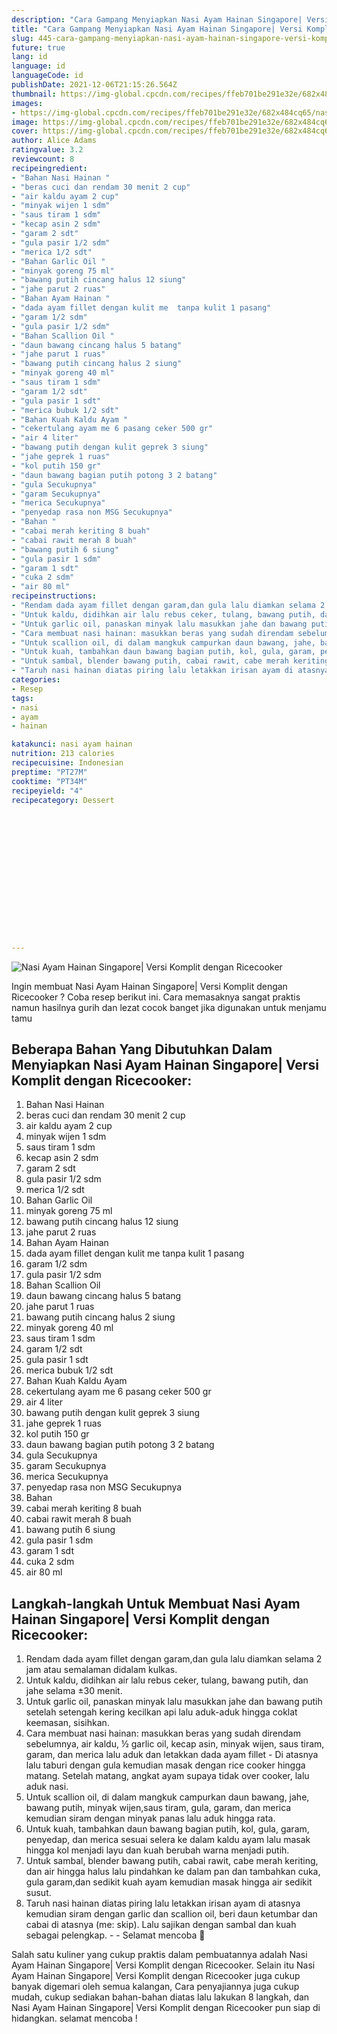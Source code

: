 ```yaml
---
description: "Cara Gampang Menyiapkan Nasi Ayam Hainan Singapore| Versi Komplit dengan Ricecooker yang Bikin Ngiler"
title: "Cara Gampang Menyiapkan Nasi Ayam Hainan Singapore| Versi Komplit dengan Ricecooker yang Bikin Ngiler"
slug: 445-cara-gampang-menyiapkan-nasi-ayam-hainan-singapore-versi-komplit-dengan-ricecooker-yang-bikin-ngiler
future: true
lang: id
language: id
languageCode: id
publishDate: 2021-12-06T21:15:26.564Z 
thumbnail: https://img-global.cpcdn.com/recipes/ffeb701be291e32e/682x484cq65/nasi-ayam-hainan-singapore-versi-komplit-dengan-ricecooker-foto-resep-utama.webp
images:
- https://img-global.cpcdn.com/recipes/ffeb701be291e32e/682x484cq65/nasi-ayam-hainan-singapore-versi-komplit-dengan-ricecooker-foto-resep-utama.webp
image: https://img-global.cpcdn.com/recipes/ffeb701be291e32e/682x484cq65/nasi-ayam-hainan-singapore-versi-komplit-dengan-ricecooker-foto-resep-utama.webp
cover: https://img-global.cpcdn.com/recipes/ffeb701be291e32e/682x484cq65/nasi-ayam-hainan-singapore-versi-komplit-dengan-ricecooker-foto-resep-utama.webp
author: Alice Adams
ratingvalue: 3.2
reviewcount: 8
recipeingredient:
- "Bahan Nasi Hainan "
- "beras cuci dan rendam 30 menit 2 cup"
- "air kaldu ayam 2 cup"
- "minyak wijen 1 sdm"
- "saus tiram 1 sdm"
- "kecap asin 2 sdm"
- "garam 2 sdt"
- "gula pasir 1/2 sdm"
- "merica 1/2 sdt"
- "Bahan Garlic Oil "
- "minyak goreng 75 ml"
- "bawang putih cincang halus 12 siung"
- "jahe parut 2 ruas"
- "Bahan Ayam Hainan "
- "dada ayam fillet dengan kulit me  tanpa kulit 1 pasang"
- "garam 1/2 sdm"
- "gula pasir 1/2 sdm"
- "Bahan Scallion Oil "
- "daun bawang cincang halus 5 batang"
- "jahe parut 1 ruas"
- "bawang putih cincang halus 2 siung"
- "minyak goreng 40 ml"
- "saus tiram 1 sdm"
- "garam 1/2 sdt"
- "gula pasir 1 sdt"
- "merica bubuk 1/2 sdt"
- "Bahan Kuah Kaldu Ayam "
- "cekertulang ayam me 6 pasang ceker 500 gr"
- "air 4 liter"
- "bawang putih dengan kulit geprek 3 siung"
- "jahe geprek 1 ruas"
- "kol putih 150 gr"
- "daun bawang bagian putih potong 3 2 batang"
- "gula Secukupnya"
- "garam Secukupnya"
- "merica Secukupnya"
- "penyedap rasa non MSG Secukupnya"
- "Bahan "
- "cabai merah keriting 8 buah"
- "cabai rawit merah 8 buah"
- "bawang putih 6 siung"
- "gula pasir 1 sdm"
- "garam 1 sdt"
- "cuka 2 sdm"
- "air 80 ml"
recipeinstructions:
- "Rendam dada ayam fillet dengan garam,dan gula lalu diamkan selama 2 jam atau semalaman didalam kulkas."
- "Untuk kaldu, didihkan air lalu rebus ceker, tulang, bawang putih, dan jahe selama ±30 menit."
- "Untuk garlic oil, panaskan minyak lalu masukkan jahe dan bawang putih setelah setengah kering kecilkan api lalu aduk-aduk hingga coklat keemasan, sisihkan."
- "Cara membuat nasi hainan: masukkan beras yang sudah direndam sebelumnya, air kaldu, ½ garlic oil, kecap asin, minyak wijen, saus tiram, garam, dan merica lalu aduk dan letakkan dada ayam fillet  Di atasnya lalu taburi dengan gula kemudian masak dengan rice cooker hingga matang. Setelah matang, angkat ayam supaya tidak over cooker, lalu aduk nasi."
- "Untuk scallion oil, di dalam mangkuk campurkan daun bawang, jahe, bawang putih, minyak wijen,saus tiram, gula, garam, dan merica kemudian siram dengan minyak panas lalu aduk hingga rata."
- "Untuk kuah, tambahkan daun bawang bagian putih, kol, gula, garam, penyedap, dan merica sesuai selera ke dalam kaldu ayam lalu masak hingga kol menjadi layu dan kuah berubah warna menjadi putih."
- "Untuk sambal, blender bawang putih, cabai rawit, cabe merah keriting, dan air hingga halus lalu pindahkan ke dalam pan dan tambahkan cuka, gula garam,dan sedikit kuah ayam kemudian masak hingga air sedikit susut."
- "Taruh nasi hainan diatas piring lalu letakkan irisan ayam di atasnya kemudian siram dengan garlic dan scallion oil, beri daun ketumbar dan cabai di atasnya (me: skip). Lalu sajikan dengan sambal dan kuah sebagai pelengkap.  Selamat mencoba 💐"
categories:
- Resep
tags:
- nasi
- ayam
- hainan

katakunci: nasi ayam hainan 
nutrition: 213 calories
recipecuisine: Indonesian
preptime: "PT27M"
cooktime: "PT34M"
recipeyield: "4"
recipecategory: Dessert


     
    
    
    
    
    
    
    
    
    
    
      
    
---
```



![Nasi Ayam Hainan Singapore| Versi Komplit dengan Ricecooker](https://img-global.cpcdn.com/recipes/ffeb701be291e32e/682x484cq65/nasi-ayam-hainan-singapore-versi-komplit-dengan-ricecooker-foto-resep-utama.webp)

Ingin membuat Nasi Ayam Hainan Singapore| Versi Komplit dengan Ricecooker ? Coba resep berikut ini. Cara memasaknya sangat praktis namun hasilnya gurih dan lezat cocok banget jika digunakan untuk menjamu tamu

<!--inarticleads1-->

## Beberapa Bahan Yang Dibutuhkan Dalam Menyiapkan Nasi Ayam Hainan Singapore| Versi Komplit dengan Ricecooker:

1. Bahan Nasi Hainan 
1. beras cuci dan rendam 30 menit 2 cup
1. air kaldu ayam 2 cup
1. minyak wijen 1 sdm
1. saus tiram 1 sdm
1. kecap asin 2 sdm
1. garam 2 sdt
1. gula pasir 1/2 sdm
1. merica 1/2 sdt
1. Bahan Garlic Oil 
1. minyak goreng 75 ml
1. bawang putih cincang halus 12 siung
1. jahe parut 2 ruas
1. Bahan Ayam Hainan 
1. dada ayam fillet dengan kulit me  tanpa kulit 1 pasang
1. garam 1/2 sdm
1. gula pasir 1/2 sdm
1. Bahan Scallion Oil 
1. daun bawang cincang halus 5 batang
1. jahe parut 1 ruas
1. bawang putih cincang halus 2 siung
1. minyak goreng 40 ml
1. saus tiram 1 sdm
1. garam 1/2 sdt
1. gula pasir 1 sdt
1. merica bubuk 1/2 sdt
1. Bahan Kuah Kaldu Ayam 
1. cekertulang ayam me 6 pasang ceker 500 gr
1. air 4 liter
1. bawang putih dengan kulit geprek 3 siung
1. jahe geprek 1 ruas
1. kol putih 150 gr
1. daun bawang bagian putih potong 3 2 batang
1. gula Secukupnya
1. garam Secukupnya
1. merica Secukupnya
1. penyedap rasa non MSG Secukupnya
1. Bahan 
1. cabai merah keriting 8 buah
1. cabai rawit merah 8 buah
1. bawang putih 6 siung
1. gula pasir 1 sdm
1. garam 1 sdt
1. cuka 2 sdm
1. air 80 ml



<!--inarticleads2-->

## Langkah-langkah Untuk Membuat Nasi Ayam Hainan Singapore| Versi Komplit dengan Ricecooker:

1. Rendam dada ayam fillet dengan garam,dan gula lalu diamkan selama 2 jam atau semalaman didalam kulkas.
1. Untuk kaldu, didihkan air lalu rebus ceker, tulang, bawang putih, dan jahe selama ±30 menit.
1. Untuk garlic oil, panaskan minyak lalu masukkan jahe dan bawang putih setelah setengah kering kecilkan api lalu aduk-aduk hingga coklat keemasan, sisihkan.
1. Cara membuat nasi hainan: masukkan beras yang sudah direndam sebelumnya, air kaldu, ½ garlic oil, kecap asin, minyak wijen, saus tiram, garam, dan merica lalu aduk dan letakkan dada ayam fillet  - Di atasnya lalu taburi dengan gula kemudian masak dengan rice cooker hingga matang. Setelah matang, angkat ayam supaya tidak over cooker, lalu aduk nasi.
1. Untuk scallion oil, di dalam mangkuk campurkan daun bawang, jahe, bawang putih, minyak wijen,saus tiram, gula, garam, dan merica kemudian siram dengan minyak panas lalu aduk hingga rata.
1. Untuk kuah, tambahkan daun bawang bagian putih, kol, gula, garam, penyedap, dan merica sesuai selera ke dalam kaldu ayam lalu masak hingga kol menjadi layu dan kuah berubah warna menjadi putih.
1. Untuk sambal, blender bawang putih, cabai rawit, cabe merah keriting, dan air hingga halus lalu pindahkan ke dalam pan dan tambahkan cuka, gula garam,dan sedikit kuah ayam kemudian masak hingga air sedikit susut.
1. Taruh nasi hainan diatas piring lalu letakkan irisan ayam di atasnya kemudian siram dengan garlic dan scallion oil, beri daun ketumbar dan cabai di atasnya (me: skip). Lalu sajikan dengan sambal dan kuah sebagai pelengkap. -  - Selamat mencoba 💐




Salah satu kuliner yang cukup praktis dalam pembuatannya adalah  Nasi Ayam Hainan Singapore| Versi Komplit dengan Ricecooker. Selain itu  Nasi Ayam Hainan Singapore| Versi Komplit dengan Ricecooker  juga cukup banyak digemari oleh semua kalangan, Cara penyajiannya juga cukup mudah, cukup sediakan bahan-bahan diatas lalu lakukan 8 langkah, dan  Nasi Ayam Hainan Singapore| Versi Komplit dengan Ricecooker  pun siap di hidangkan. selamat mencoba !
